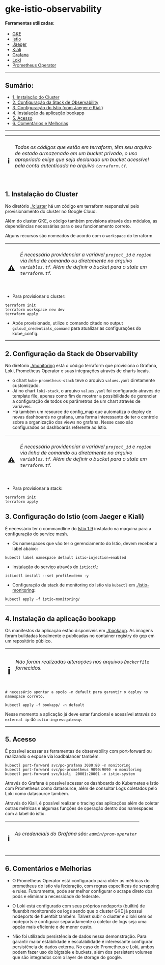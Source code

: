 # gke-istio-observability

#### Ferramentas utilizadas:

- [GKE]([bookapp/bookapp.yaml](https://cloud.google.com/kubernetes-engine?hl=pt-br))
- [Istio](https://istio.io/)
- [Jaeger](https://www.jaegertracing.io/)
- [Kiali](https://kiali.io/)
- [Grafana](https://grafana.com/oss/grafana/)
- [Loki](https://grafana.com/oss/loki/)
- [Prometheus Operator](https://github.com/prometheus-operator/prometheus-operator)

---
## Sumário:

  - [1. Instalação do Cluster](#1-instalação-do-cluster)
  - [2. Configuração da Stack de Observability](#2-configuraçao-da-stack-de-observability)
  - [3. Configuração do Istio (com Jaeger e Kiali)](#3-configuraçao-do-istio-com-jaeger-e-kiali)
  - [4. Instalação da aplicação bookapp](#4-instalação-da-aplicação-bookapp)
  - [5. Acesso](#5-acesso)
  - [6. Comentários e Melhorias](#6-comentários-e-melhorias)

---

  | <h2> :information_source: | <h6> Todos os códigos que estão em terraform, têm seu arquivo de estado armazenado em um bucket privado, o uso apropriado exige que seja declarado um bucket acessível pela conta autenticada no arquivo `terraform.tf`. |
   :-:|:-

  ## 1. Instalação do Cluster

  No diretório [./cluster](./cluster) há um código em terraform responsável pelo provisionamento do cluster no Google Cloud.

  Além do cluster GKE, o código também provisiona através dos módulos, as dependências necessárias para o seu funcionamento correto.

  Alguns recursos são nomeados de acordo com o `workspace` do terraform.


| <h2> :warning: | <h6> É necessário providenciar a variável `project_id` e `region` via linha de comando ou diretamente no arquivo `variables.tf`. Além de definir o bucket para o state em `terraform.tf`. |
 :-:|:-

  - Para provisionar o cluster:

  ```shell
  terraform init
  terraform workspace new dev
  terraform apply
  ```

  - Após provisionado, utilize o comando citado no output `gcloud_credentials_command` para atualizar as configurações do kube_config.


---

  ## 2. Configuração da Stack de Observability

 No diretório [./monitoring](./monitoring) está o código terraform que provisiona o Grafana, Loki, Prometheus Operator e suas integrações através de charts locais.

 - o chart `kube-prometheus-stack` teve o arquivo `values.yaml` diretamente customizado.
 - Já no chart `loki-stack`, o arquivo `values.yaml` foi configurado através de template file, apenas como fim de mostrar a possibilidade de gerenciar a configuração de todos os parâmetros de um chart através de variáveis.
 - Há também um resource de config_map que automatiza o deploy de novas dashboards no grafana, uma forma interessante de ter o controle sobre a organização dos views no grafana. Nesse caso são configurados os dashboards referente ao Istio.

| <h2> :warning: | <h6> É necessário providenciar a variável `project_id` e `region` via linha de comando ou diretamente no arquivo `variables.tf`. Além de definir o bucket para o state em `terraform.tf`. |
 :-:|:-

  - Para provisionar a stack:

  ```shell
  terraform init
  terraform apply
  ```

 ## 3. Configuração do Istio (com Jaeger e Kiali)

  É necessário ter o commandline do [Istio 1.9](https://istio.io/latest/docs/setup/getting-started/) instalado na máquina para a configuração do service mesh.

 - Os namespaces que vão ter o gerenciamento do Istio, devem receber a label abaixo:

  ```shell
  kubectl label namespace default istio-injection=enabled
  ```

 - Instalação do serviço através do `istioctl`:

 ```shell
 istioctl install --set profile=demo -y
 ```

 - Configuração da stack de monitoring do Istio via `kubectl` em [./istio-monitoring](./istio-monitoring):
  
```shell
kubectl apply -f istio-monitoring/
```

---

 ## 4. Instalação da aplicação bookapp

 Os manifestos da aplicação estão disponíveis em [./bookapp](./bookapp). As imagens foram buildadas localmente e publicadas no container registry do gcp em um repositório público.

  | <h1> :information_source: | <h6> Não foram realizadas alterações nos arquivos `Dockerfile` fornecidos. |
  :-:|:-

```shell
# necessário apontar a opcão -n default para garantir o deploy no namespace correto.

kubectl apply -f bookapp/ -n default 
```
Nesse momento a aplicação já deve estar funcional e acessível através do `external ip` do `istio-ingressgateway`.

---

## 5. Acesso

É possível acessar as ferramentas de observability com port-forward ou realizando o expose via loadbalancer também.

```shell
kubectl port-forward svc/po-grafana 3000:80 -n monitoring
kubectl port-forward svc/po-prometheus 9090:9090 -n monitoring
kubectl port-forward svc/kiali  20001:20001 -n istio-system
```

Através do Grafana é possível acessar os dashboards do Kubernetes e Istio com Prometheus como datasource, além de consultar Logs coletados pelo Loki como datasource também.

Através do Kiali, é possível realizar o tracing das aplicações além de coletar outras métricas e algumas funções de operação dentro dos namespaces com a label do istio.

 | <h2> :information_source: | <h6> As credenciais do Grafana são: `admin/prom-operator` |
  :-:|:-
---

## 6. Comentários e Melhorias

- O Prometheus Operator está configurado para obter as métricas do prometheus do Istio via federação, com regras específicas de scrapping e rules. Futuramente, pode ser melhor configurar o scrape direto dos pods e eliminar a necessidade do federate.

- O Loki está configurado com seus próprios nodeports (builtin) de fluentbit monitorando os logs sendo que o cluster GKE já possui nodeports de fluentbit também. Talvez subir o cluster e o loki sem os nodeports e configurar separadamente o coletor de logs seja uma opção mais eficiente e de menor custo.

- Não foi utilizado persistência de dados nessa demonstração. Para garantir maior estabilidade e escalabilidade é interessante configurar persistência de dados externa. No caso do Prometheus e Loki, ambos podem fazer uso do bigtable e buckets, além dos persistent volumes que são integrados com o layer de storage do google.